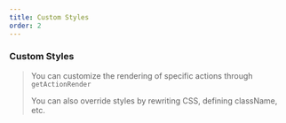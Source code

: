 ```yaml
---
title: Custom Styles
order: 2
---
```



### Custom Styles

> You can customize the rendering of specific actions through `getActionRender`
> 
> You can also override styles by rewriting CSS, defining className, etc.

<code src="./index.tsx"></code>